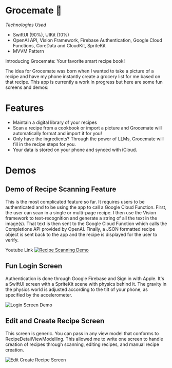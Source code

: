 # Grocemate :tangerine:

*Technologies Used*
- SwiftUI (90%), UIKit (10%)
- OpenAI API, Vision Framework, Firebase Authentication, Google Cloud Functions, CoreData and CloudKit, SpriteKit
- MVVM Pattern

Introducing Grocemate: Your favorite smart recipe book!

The idea for Grocemate was born when I wanted to take a picture of a recipe and have my phone instantly create a grocery list for me based on that recipe. This app is currently a work in progress but here are some fun screens and demos:

# Features
- Maintain a digital library of your recipes
- Scan a recipe from a cookbook or import a picture and Grocemate will automatically format and import it for you!
- Only have the ingredients? Through the power of LLMs, Grocemate will fill in the recipe steps for you.
- Your data is stored on your phone and synced with iCloud.

# Demos
## Demo of Recipe Scanning Feature
This is the most complicated feature so far. It requires users to be authenticated and to be using the app to call a Google Cloud Function. First, the user can scan in a single or multi-page recipe. I then use the Vision framework to text-recognition and generate a string of all the text in the image(s). That text is then sent to the Google Cloud Function which calls the Completions API provided by OpenAI. Finally, a JSON formatted recipe object is sent back to the app and the recipe is displayed for the user to verify.

Youtube Link
[![Recipe Scanning Demo](https://img.youtube.com/vi/3dojy7zi-zk/0.jpg)](https://www.youtube.com/watch?v=3dojy7zi-zk "Recipe Scanning Demo")

## Fun Login Screen
Authentication is done through Google Firebase and Sign in with Apple. It's a SwiftUI screen with a SpriteKit scene with physics behind it. The gravity in the physics world is adjusted according to the tilt of your phone, as specified by the accelerometer.

![Login Screen Demo](https://github.com/achi113s/Grocemate/blob/main/ReadmeResources/login_screen_demo.gif)

## Edit and Create Recipe Screen
This screen is generic. You can pass in any view model that conforms to RecipeDetailViewModelling. This allowed me to write one screen to handle creation of recipes through scanning, editing recipes, and manual recipe creation.

![Edit Create Recipe Screen](https://github.com/achi113s/Grocemate/blob/main/ReadmeResources/edit_create_screen_demo.gif)

